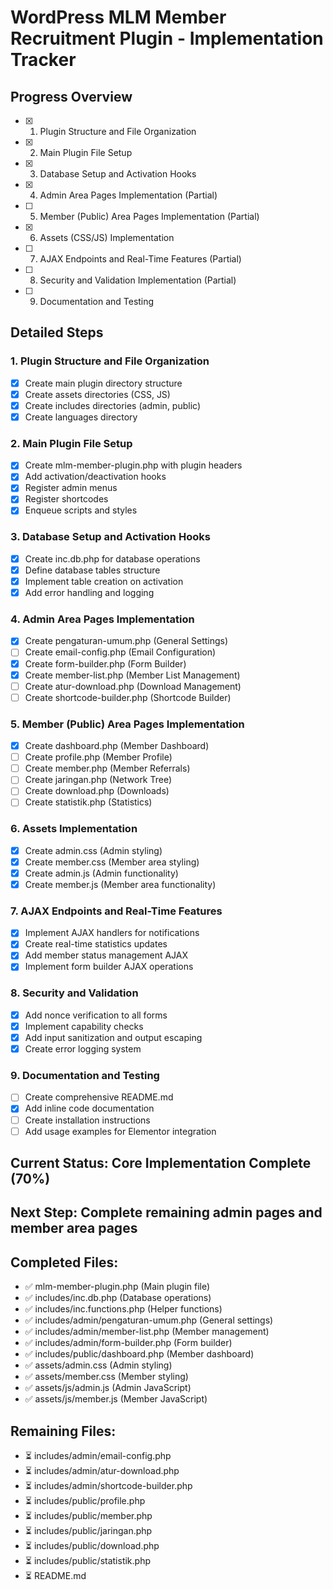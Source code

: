 # WordPress MLM Member Recruitment Plugin - Implementation Tracker

## Progress Overview
- [x] 1. Plugin Structure and File Organization
- [x] 2. Main Plugin File Setup
- [x] 3. Database Setup and Activation Hooks
- [x] 4. Admin Area Pages Implementation (Partial)
- [ ] 5. Member (Public) Area Pages Implementation (Partial)
- [x] 6. Assets (CSS/JS) Implementation
- [ ] 7. AJAX Endpoints and Real-Time Features (Partial)
- [ ] 8. Security and Validation Implementation (Partial)
- [ ] 9. Documentation and Testing

## Detailed Steps

### 1. Plugin Structure and File Organization
- [x] Create main plugin directory structure
- [x] Create assets directories (CSS, JS)
- [x] Create includes directories (admin, public)
- [x] Create languages directory

### 2. Main Plugin File Setup
- [x] Create mlm-member-plugin.php with plugin headers
- [x] Add activation/deactivation hooks
- [x] Register admin menus
- [x] Register shortcodes
- [x] Enqueue scripts and styles

### 3. Database Setup and Activation Hooks
- [x] Create inc.db.php for database operations
- [x] Define database tables structure
- [x] Implement table creation on activation
- [x] Add error handling and logging

### 4. Admin Area Pages Implementation
- [x] Create pengaturan-umum.php (General Settings)
- [ ] Create email-config.php (Email Configuration)
- [x] Create form-builder.php (Form Builder)
- [x] Create member-list.php (Member List Management)
- [ ] Create atur-download.php (Download Management)
- [ ] Create shortcode-builder.php (Shortcode Builder)

### 5. Member (Public) Area Pages Implementation
- [x] Create dashboard.php (Member Dashboard)
- [ ] Create profile.php (Member Profile)
- [ ] Create member.php (Member Referrals)
- [ ] Create jaringan.php (Network Tree)
- [ ] Create download.php (Downloads)
- [ ] Create statistik.php (Statistics)

### 6. Assets Implementation
- [x] Create admin.css (Admin styling)
- [x] Create member.css (Member area styling)
- [x] Create admin.js (Admin functionality)
- [x] Create member.js (Member area functionality)

### 7. AJAX Endpoints and Real-Time Features
- [x] Implement AJAX handlers for notifications
- [x] Create real-time statistics updates
- [x] Add member status management AJAX
- [x] Implement form builder AJAX operations

### 8. Security and Validation
- [x] Add nonce verification to all forms
- [x] Implement capability checks
- [x] Add input sanitization and output escaping
- [x] Create error logging system

### 9. Documentation and Testing
- [ ] Create comprehensive README.md
- [x] Add inline code documentation
- [ ] Create installation instructions
- [ ] Add usage examples for Elementor integration

## Current Status: Core Implementation Complete (70%)
## Next Step: Complete remaining admin pages and member area pages

## Completed Files:
- ✅ mlm-member-plugin.php (Main plugin file)
- ✅ includes/inc.db.php (Database operations)
- ✅ includes/inc.functions.php (Helper functions)
- ✅ includes/admin/pengaturan-umum.php (General settings)
- ✅ includes/admin/member-list.php (Member management)
- ✅ includes/admin/form-builder.php (Form builder)
- ✅ includes/public/dashboard.php (Member dashboard)
- ✅ assets/admin.css (Admin styling)
- ✅ assets/member.css (Member styling)
- ✅ assets/js/admin.js (Admin JavaScript)
- ✅ assets/js/member.js (Member JavaScript)

## Remaining Files:
- ⏳ includes/admin/email-config.php
- ⏳ includes/admin/atur-download.php
- ⏳ includes/admin/shortcode-builder.php
- ⏳ includes/public/profile.php
- ⏳ includes/public/member.php
- ⏳ includes/public/jaringan.php
- ⏳ includes/public/download.php
- ⏳ includes/public/statistik.php
- ⏳ README.md
